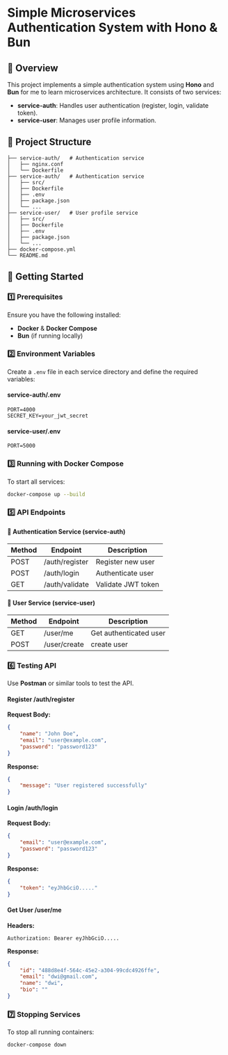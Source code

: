 # Simple Microservices Authentication System with Hono & Bun

## 📌 Overview
This project implements a simple authentication system using **Hono** and **Bun** for me to learn microservices architecture. It consists of two services:

- **service-auth**: Handles user authentication (register, login, validate token).
- **service-user**: Manages user profile information.

## 📂 Project Structure
```
├── service-auth/   # Authentication service
│   ├── nginx.conf
│   └── Dockerfile
├── service-auth/   # Authentication service
│   ├── src/
│   ├── Dockerfile
│   ├── .env
│   ├── package.json
│   └── ...
├── service-user/   # User profile service
│   ├── src/
│   ├── Dockerfile
│   ├── .env
│   ├── package.json
│   └── ...
├── docker-compose.yml
└── README.md
```

## 🚀 Getting Started

### 1️⃣ Prerequisites
Ensure you have the following installed:
- **Docker** & **Docker Compose**
- **Bun** (if running locally)

### 2️⃣ Environment Variables
Create a `.env` file in each service directory and define the required variables:

#### service-auth/.env
```
PORT=4000
SECRET_KEY=your_jwt_secret
```

#### service-user/.env
```
PORT=5000
```

### 3️⃣ Running with Docker Compose
To start all services:
```sh
docker-compose up --build
```

### 5️⃣ API Endpoints
#### 🔐 Authentication Service (service-auth)
| Method | Endpoint          | Description            |
|--------|------------------|------------------------|
| POST   | /auth/register   | Register new user     |
| POST   | /auth/login      | Authenticate user     |
| GET    | /auth/validate   | Validate JWT token    |

#### 👤 User Service (service-user)
| Method | Endpoint      | Description            |
|--------|--------------|------------------------|
| GET    | /user/me     | Get authenticated user |
| POST  | /user/create | create user   |

### 6️⃣ Testing API
Use **Postman** or similar tools to test the API.

#### Register /auth/register
**Request Body:**
```json
{
    "name": "John Doe",
    "email": "user@example.com",
    "password": "password123"
}
```
**Response:**
```json
{
    "message": "User registered successfully"
}
```

#### Login /auth/login
**Request Body:**
```json
{
    "email": "user@example.com",
    "password": "password123"
}
```
**Response:**
```json
{
    "token": "eyJhbGciO....."
}
```

#### Get User /user/me
**Headers:**
```
Authorization: Bearer eyJhbGciO.....
```
**Response:**
```json
{
    "id": "488d8e4f-564c-45e2-a304-99cdc4926ffe",
    "email": "dwi@gmail.com",
    "name": "dwi",
    "bio": ""
}
```



### 7️⃣ Stopping Services
To stop all running containers:
```sh
docker-compose down
```

